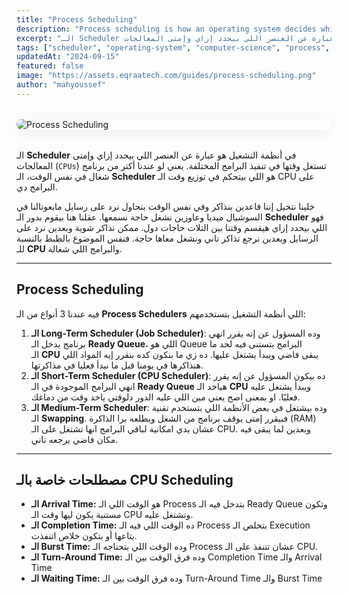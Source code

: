 ```yaml
---
title: "Process Scheduling"
description: "Process scheduling is how an operating system decides which process runs next. This guide covers key algorithms like Round Robin, Priority, and Shortest Job First to manage CPU time efficiently."
excerpt: "الـ Scheduler في أنظمة التشغيل هو عبارة عن العنصر اللي بيحدد إزاي وإمتى المعالجات (CPUs) تستغل وقتها في تنفيذ البرامج المختلفة. يعني لو عندنا أكتر من برنامج شغال في نفس الوقت، الـ Scheduler هو اللي بيتحكم في توزيع وقت الـ CPU على البرامج دي."
tags: ["scheduler", "operating-system", "computer-science", "process", "thread", "CPU"]
updatedAt: "2024-09-15"
featured: false
image: "https://assets.eqraatech.com/guides/process-scheduling.png"
author: "mahyoussef"
---
```


<img src="https://assets.eqraatech.com/guides/process-scheduling.png" alt="Process Scheduling" ondragstart="return false;" oncontextmenu="return false;" style="display: block; margin: 2rem auto; border-radius: 1rem; box-shadow: 0 4px 24px 0 rgba(0,0,0,0.08);" />

الـ **Scheduler** في أنظمة التشغيل هو عبارة عن العنصر اللي بيحدد إزاي وإمتى المعالجات (`CPUs`) تستغل وقتها في تنفيذ البرامج المختلفة. يعني لو عندنا أكتر من برنامج شغال في نفس الوقت، الـ **Scheduler** هو اللي بيتحكم في توزيع وقت الـ CPU على البرامج دي.

خلينا نتخيل إننا قاعدين بنذاكر وفي نفس الوقت بنحاول نرد على رسايل مابعوتالنا في السوشيال ميديا وعاوزين نشغل حاجة نسمعها. عقلنا هنا بيقوم بدور الـ **Scheduler** فهو اللي بيحدد إزاي هيقسم وقتنا بين التلات حاجات دول. ممكن نذاكر شوية وبعدين نرد على الرسايل وبعدين نرجع تذاكر تاني ونشغل معاها حاجة. فنفس الموضوع بالظبط بالنسبة للـ **CPU** والبرامج اللي شغالة.

---
## Process Scheduling

فيه عندنا 3 أنواع من الـ **Process Schedulers** اللي أنظمة التشغيل بتستخدمهم:

1. **الـ Long-Term Scheduler (Job Scheduler)**: وده المسؤول عن إنه يقرر انهي برنامج يدخل الـ **Ready Queue**، اللي هو Queue البرامج بتستنى فيه لحد ما الـ **CPU** يبقى فاضي ويبدأ يشتغل عليها. ده زي ما بنكون كده بنقرر إيه المواد اللي هنذاكرها في يومنا قبل ما نبدأ فعليا في مذاكرتها.
2. **الـ Short-Term Scheduler (CPU Scheduler)**: ده بيكون المسؤول عن إنه يقرر انهي البرامج الموجودة في الـ **Ready Queue** هياخد الـ **CPU** ويبدأ يشتغل عليه فعليًا. او بمعنى اصح يعني مين اللي عليه الدور دلوقتي ياخد وقت من دماغك.
3. **الـ Medium-Term Scheduler**: وده بيشتغل في بعض الأنظمة اللي بتستخدم تقنية الـ **Swapping**. فبيقرر إمتى يوقف برنامج من الشغل ويطلعه برا الذاكرة (RAM) عشان يدي امكانية لباقي البرامج انها تشتغل على الـ CPU. وبعدين لما يبقى فيه مكان فاضي يرجعه تاني.

---

## مصطلحات خاصة بالـ CPU Scheduling

- **الـ Arrival Time:** هو الوقت اللي الـ Process بتدخل فيه الـ Ready Queue وتكون مستنية يكون ليها وقت الـ CPU وتشتغل عليه.
- **الـ Completion Time:** ده الوقت اللي فيه الـ Process بتخلص الـ Execution بتاعها أو بتكون خلاص اتنفذت.
- **الـ Burst Time:** وده الوقت اللي بتحتاجه الـ Process عشان تتنفذ على الـ CPU.
- **الـ Turn-Around Time:** وده فرق الوقت بين الـ Completion Time والـ Arrival Time
- **الـ Waiting Time:** وده فرق الوقت بين الـ Turn-Around Time والـ Burst Time
